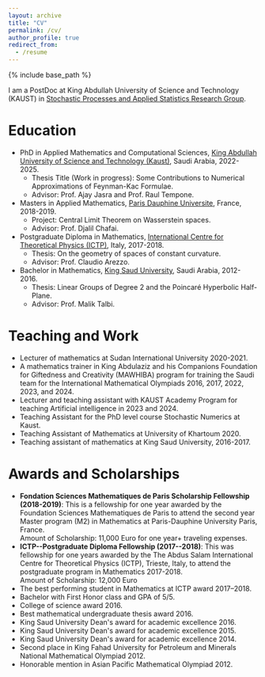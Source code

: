 ```yaml
---
layout: archive
title: "CV"
permalink: /cv/
author_profile: true
redirect_from:
  - /resume
---
```


{% include base_path %}

I am a PostDoc at King Abdullah University of Science and Technology (KAUST) in [Stochastic Processes and Applied Statistics Research Group](https://stochproc.kaust.edu.sa/). </span> 

Education
======
* PhD in Applied Mathematics and Computational Sciences, [King Abdullah University of Science and Technology (Kaust)](https://www.kaust.edu.sa/en/), Saudi Arabia, 2022-2025.
    * Thesis Title (Work in progress): Some Contributions to Numerical Approximations of Feynman-Kac Formulae.
    * Advisor: Prof. Ajay Jasra and Prof. Raul Tempone.
* Masters in Applied Mathematics, [Paris Dauphine Universite](https://dauphine.psl.eu/en/), France, 2018-2019.
    * Project: Central Limit Theorem on Wasserstein spaces.
    * Advisor: Prof. Djalil Chafai.
* Postgraduate Diploma in Mathematics, [International Centre for Theoretical Physics (ICTP)](https://www.ictp.it/), Italy, 2017-2018.
    * Thesis: On the geometry of spaces of constant curvature.
    * Advisor: Prof.  Claudio Arezzo.
* Bachelor in Mathematics, [King Saud University](https://www.ksu.edu.sa/en), Saudi Arabia, 2012-2016.
  * Thesis: Linear Groups of Degree 2 and the Poincaré Hyperbolic Half-Plane.
  * Advisor: Prof. Malik Talbi.

Teaching and Work
======
* Lecturer of mathematics at Sudan International University 2020-2021.
* A mathematics trainer in King Abdulaziz and his Companions Foundation for Giftedness and Creativity (MAWHIBA) program for training the Saudi team for the International Mathematical Olympiads 2016, 2017, 2022, 2023, and 2024.
* Lecturer and teaching assistant with KAUST Academy Program for teaching Artificial intelligence in 2023 and 2024.
* Teaching Assistant for the PhD level course Stochastic Numerics at Kaust.
* Teaching Assistant of Mathematics at University of Khartoum 2020.
* Teaching assistant of mathematics at King Saud University, 2016-2017.
  
Awards and Scholarships
======
* **Fondation Sciences Mathematiques de Paris Scholarship Fellowship (2018-2019)**:
This is a fellowship for one year awarded by the Foundation Sciences Mathematiques de Paris to attend the second year Master program (M2) in Mathematics at Paris-Dauphine University Paris, France.  
Amount of Scholarship: 11,000 Euro for one year+ traveling expenses.
* **ICTP--Postgraduate Diploma Fellowship (2017--2018)**:
This was fellowship for one years awarded by the The Abdus Salam International Centre for Theoretical Physics (ICTP), Trieste, Italy, to attend the postgraduate program in Mathematics 2017-2018.  
Amount of Scholarship: 12,000 Euro
* The best performing student in Mathematics at ICTP award 2017–2018.
* Bachelor with First Honor class and GPA of 5/5.
* College of science award 2016.
* Best mathematical undergraduate thesis award 2016.
* King Saud University Dean's award for academic excellence 2016.
* King Saud University Dean's award for academic excellence 2015.
* King Saud University Dean's award for academic excellence 2014.
* Second place in King Fahad University for Petroleum and Minerals National Mathematical
Olympiad 2012.
* Honorable mention in Asian Pacific Mathematical Olympiad 2012.
